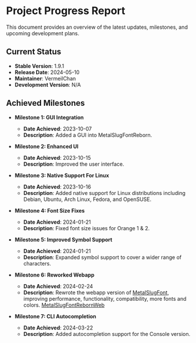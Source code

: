 # Project Progress Report

This document provides an overview of the latest updates, milestones, and upcoming development plans.

## Current Status

- **Stable Version**: 1.9.1
- **Release Date**: 2024-05-10
- **Maintainer**: VermeilChan
- **Development Version**: N/A

## Achieved Milestones

- **Milestone 1: GUI Integration**
  - **Date Achieved**: 2023-10-07
  - **Description**: Added a GUI into MetalSlugFontReborn.

- **Milestone 2: Enhanced UI**
  - **Date Achieved**: 2023-10-15
  - **Description**: Improved the user interface.

- **Milestone 3: Native Support For Linux**
  - **Date Achieved**: 2023-10-16
  - **Description**: Added native support for Linux distributions including Debian, Ubuntu, Arch Linux, Fedora, and OpenSUSE.

- **Milestone 4: Font Size Fixes**
  - **Date Achieved**: 2024-01-21
  - **Description**:  Fixed font size issues for Orange 1 & 2.

- **Milestone 5: Improved Symbol Support**
  - **Date Achieved**: 2024-01-21
  - **Description**: Expanded symbol support to cover a wider range of characters.

- **Milestone 6: Reworked Webapp**
  - **Date Achieved**: 2024-02-24
  - **Description**: Rewrote the webapp version of [MetalSlugFont](https://github.com/VermeilChan/MetalSlugFont/tree/master), improving performance, functionality, compatibility, more fonts and colors. [MetalSlugFontRebornWeb](https://github.com/VermeilChan/MetalSlugFontRebornWeb)

- **Milestone 7: CLI Autocompletion**
  - **Date Achieved**: 2024-03-22
  - **Description**: Added autocompletion support for the Console version.
